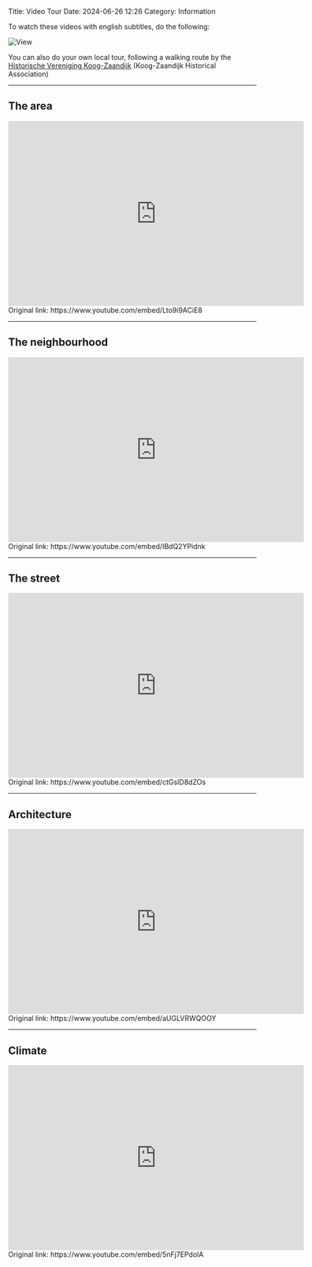 Title: Video Tour
Date: 2024-06-26 12:26
Category: Information



To watch these videos with english subtitles, do the following:

![View]({static}../images/captions_annotation.png)

You can also do your own local tour, following a walking route by the [Historische Vereniging Koog-Zaandijk](https://www.historischeverenigingkoogzaandijk.nl/wandelroute-koog/koog_en.html) (Koog-Zaandijk Historical Association)


---

## The area

<div class="youtube" align="left">
<iframe width="600" height="375" src="https://www.youtube.com/embed/Lto9i9ACiE8" frameborder="0"></iframe>
</div>
Original link: https://www.youtube.com/embed/Lto9i9ACiE8

---

## The neighbourhood

<div class="youtube" align="left">
<iframe width="600" height="375" src="https://www.youtube.com/embed/IBdQ2YPidnk" frameborder="0"></iframe>
</div>
Original link: https://www.youtube.com/embed/IBdQ2YPidnk

---

## The street

<div class="youtube" align="left">
<iframe width="600" height="375" src="https://www.youtube.com/embed/ctGsID8dZOs" frameborder="0"></iframe>
</div>
Original link: https://www.youtube.com/embed/ctGsID8dZOs

---

## Architecture

<div class="youtube" align="left">
<iframe width="600" height="375" src="https://www.youtube.com/embed/aUGLVRWQOOY" frameborder="0"></iframe>
</div>
Original link: https://www.youtube.com/embed/aUGLVRWQOOY

---

## Climate

<div class="youtube" align="left">
<iframe width="600" height="375" src="https://www.youtube.com/embed/5nFj7EPdolA" frameborder="0"></iframe>
</div>
Original link: https://www.youtube.com/embed/5nFj7EPdolA
  
